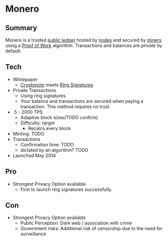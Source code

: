 # Monero

## Summary

Monero is a trusted [public ledger](about/PublicLedger.md) hosted by [nodes](about/Nodes.md) and secured by [miners](about/Miners.md) using a [Proof of Work](about/ProofOfWork.md) algorithm.  Transactions and balances are private by default.

## Tech

 - Whitepaper
   - [Cryptonote](https://cryptonote.org/whitepaper.pdf) meets [Ring Signatures](https://lab.getmonero.org/pubs/MRL-0005.pdf)
 - Private Transactions
   - Using ring signatures
   - Your balance and transactions are secured when paying a transaction.  This method requires no trust.
 - .5 - 2000 TPS 
    - Adaptive block sizes(TODO confirm)
    - Difficulty: target
      - Recalcs every block
 - Minting: TODO
 - Transactions
   - Confirmation time: TODO
   - dictated by an algorithm? TODO
 - Launched May 2014

## Pro

 - Strongest Privacy Option available
   - First to launch ring signatures successfully.

## Con

 - Strongest Privacy Option available
   - Public Perception: Dark web / association with crime
   - Government risks: Additional risk of censorship due to the need for surveillance

